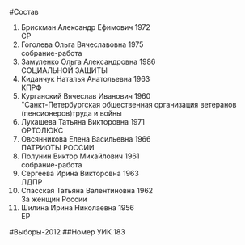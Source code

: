 #Состав
1. Брискман Александр Ефимович 1972   
    СР
2. Гоголева Ольга Вячеславовна 1975   
    собрание-работа
3. Замуленко Ольга Александровна 1986   
    СОЦИАЛЬНОЙ ЗАЩИТЫ
4. Киданчук Наталья Анатольевна 1963   
    КПРФ
5. Курганский Вячеслав Иванович 1960   
    "Санкт-Петербургская общественная организация ветеранов (пенсионеров)труда и войны
6. Лукашева Татьяна Викторовна 1971   
    ОРТОЛЮКС
7. Овсянникова Елена Васильевна 1966   
    ПАТРИОТЫ РОССИИ
8. Полунин Виктор Михайлович 1961   
    собрание-работа
9. Сергеева Ирина Викторовна 1963   
    ЛДПР
10. Спасская Татьяна Валентиновна 1962   
    За женщин России
11. Шилина Ирина Николаевна 1956   
    ЕР

#Выборы-2012
##Номер УИК
183